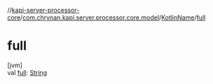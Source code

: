 //[kapi-server-processor-core](../../../index.md)/[com.chrynan.kapi.server.processor.core.model](../index.md)/[KotlinName](index.md)/[full](full.md)

# full

[jvm]\
val [full](full.md): [String](https://kotlinlang.org/api/latest/jvm/stdlib/kotlin/-string/index.html)
